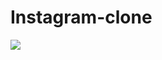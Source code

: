 # Instagram-clone

<img src="https://github.com/Melissa-Lindince/Instagram-clone/blob/main/instagram-clone.png">

